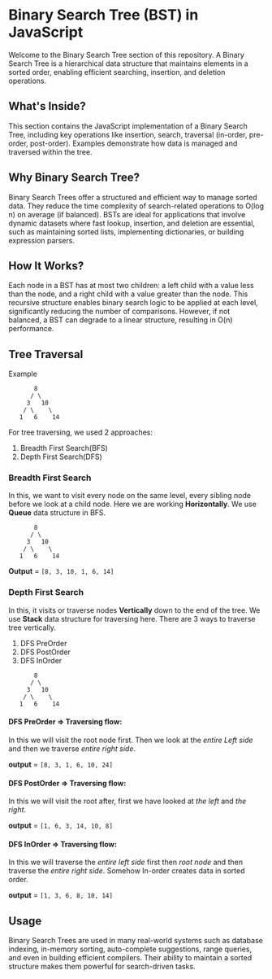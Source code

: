 # Binary Search Tree (BST) in JavaScript

Welcome to the Binary Search Tree section of this repository. A Binary Search Tree is a hierarchical data structure that maintains elements in a sorted order, enabling efficient searching, insertion, and deletion operations.

## What's Inside?

This section contains the JavaScript implementation of a Binary Search Tree, including key operations like insertion, search, traversal (in-order, pre-order, post-order). Examples demonstrate how data is managed and traversed within the tree.

## Why Binary Search Tree?

Binary Search Trees offer a structured and efficient way to manage sorted data. They reduce the time complexity of search-related operations to O(log n) on average (if balanced). BSTs are ideal for applications that involve dynamic datasets where fast lookup, insertion, and deletion are essential, such as maintaining sorted lists, implementing dictionaries, or building expression parsers.

## How It Works?

Each node in a BST has at most two children: a left child with a value less than the node, and a right child with a value greater than the node. This recursive structure enables binary search logic to be applied at each level, significantly reducing the number of comparisons. However, if not balanced, a BST can degrade to a linear structure, resulting in O(n) performance.

## Tree Traversal
    
Example

```
       8
      / \
     3   10
    / \    \
   1   6    14
```

For tree traversing, we used 2 approaches:  
1. Breadth First Search(BFS)
2. Depth First Search(DFS)

### Breadth First Search

In this, we want to visit every node on the same level, every sibling node before we look at a child node. Here we are working **Horizontally**. We use **Queue** data structure in BFS.
```
       8
      / \
     3   10
    / \    \
   1   6    14
```

**Output** = `[8, 3, 10, 1, 6, 14]`

### Depth First Search

In this, it visits or traverse nodes **Vertically** down to the end of the tree. We use **Stack** data structure for traversing here. There are 3 ways to traverse tree vertically.
1. DFS PreOrder
2. DFS PostOrder
3. DFS InOrder

```
       8
      / \
     3   10
    / \    \
   1   6    14
```


#### DFS PreOrder => Traversing flow: <root> <left> <right>

In this we will visit the root node first. Then we look at the *entire Left side* and then we traverse *entire right side*.

**output** = `[8, 3, 1, 6, 10, 24]`

#### DFS PostOrder => Traversing flow: <left> <right> <root>

In this we will visit the root after, first we have looked at *the left* and *the right*. 

**output** = `[1, 6, 3, 14, 10, 8]`

#### DFS InOrder => Traversing flow: <left> <root> <right>

In this we will traverse the *entire left side* first then *root node* and then traverse the *entire right side*. Somehow In-order creates data in sorted order.

**output** = `[1, 3, 6, 8, 10, 14]`

## Usage

Binary Search Trees are used in many real-world systems such as database indexing, in-memory sorting, auto-complete suggestions, range queries, and even in building efficient compilers. Their ability to maintain a sorted structure makes them powerful for search-driven tasks.